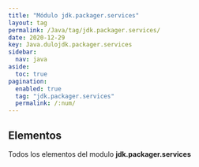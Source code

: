 ```yaml
---
title: "Módulo jdk.packager.services"
layout: tag
permalink: /Java/tag/jdk.packager.services/
date: 2020-12-29
key: Java.dulojdk.packager.services
sidebar: 
  nav: java
aside: 
  toc: true
pagination: 
  enabled: true
  tag: "jdk.packager.services"
  permalink: /:num/
---
```


<h2>Elementos</h2>
Todos los elementos del modulo <strong>jdk.packager.services</strong>
